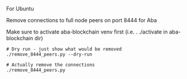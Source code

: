 For Ubuntu

Remove connections to full node peers on port 8444 for Aba

Make sure to activate aba-blockchain venv first (i.e. . ./activate in aba-blockchain dir)

```
# Dry run - just show what would be removed
./remove_8444_peers.py --dry-run

# Actually remove the connections
./remove_8444_peers.py
```
